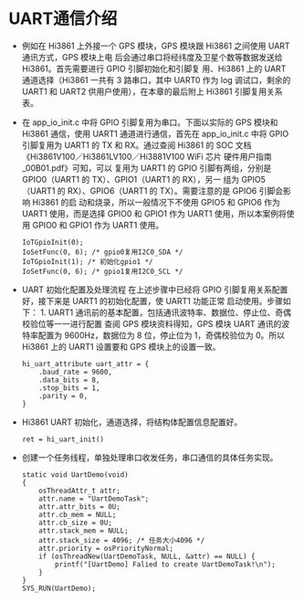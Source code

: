 # UART通信介绍
-   例如在 Hi3861 上外接一个 GPS 模块，GPS 模块跟 Hi3861 之间使用 UART 通讯方式，GPS 模块上电 后会通过串口将经纬度及卫星个数等数据发送给 Hi3861。首先需要进行 GPIO 引脚初始化和引脚复 用、Hi3861 上的 UART 通道选择（Hi3861 一共有 3 路串口，其中 UART0 作为 log 调试口，剩余的 UART1 和 UART2 供用户使用），在本章的最后附上 Hi3861 引脚复用关系表。
-   在 app_io_init.c 中将 GPIO 引脚复用为串口。下面以实际的 GPS 模块和 Hi3861 通信，使用 UART1 通道进行通信，首先在 app_io_init.c 中将 GPIO 引脚复用为 UART1 的 TX 和 RX。通过查阅 Hi3861 的 SOC 文档《Hi3861V100／Hi3861LV100／Hi3881V100 WiFi 芯片 硬件用户指南_00B01.pdf》可知，可以 复用为 UART1 的 GPIO 引脚有两组，分别是 GPIO0（UART1 的 TX）、GPIO1（UART1 的 RX），另一 组为 GPIO5（UART1 的 RX）、GPIO6（UART1 的 TX）。需要注意的是 GPIO6 引脚会影响 Hi3861 的启 动和烧录，所以一般情况下不使用 GPIO5 和 GPIO6 作为 UART1 使用，而是选择 GPIO0 和 GPIO1 作为 UART1 使用，所以本案例将使用 GPIO0 和 GPIO1 作为 UART1 使用。
    ```
    IoTGpioInit(0); 
    IoSetFunc(0, 6); /* gpio0复用I2C0_SDA */
    IoTGpioInit(1); /* 初始化gpio1 */
    IoSetFunc(0, 6); /* gpio1复用I2C0_SCL */
    ```

-   UART 初始化配置及处理流程 在上述步骤中已经将 GPIO 引脚复用关系配置好，接下来是 UART1 的初始化配置，使 UART1 功能正常 启动使用。步骤如下： 1. UART1 通讯前的基本配置，包括通讯波特率、数据位、停止位、奇偶校验位等一一进行配置 查阅 GPS 模块资料得知，GPS 模块 UART 通讯的波特率配置为 9600Hz，数据位为 8 位，停止位为 1，奇偶校验位为 0。所以 Hi3861 上的 UART1 设置要和 GPS 模块上的设置一致。 
    ```
    hi_uart_attribute uart_attr = {
        .baud_rate = 9600,
        .data_bits = 8,
        .stop_bits = 1,
        .parity = 0,
    }
    ```

-   Hi3861 UART 初始化，通道选择，将结构体配置信息配置好。
    ```
    ret = hi_uart_init()
    ```

-   创建一个任务线程，单独处理串口收发任务，串口通信的具体任务实现。
    ```
    static void UartDemo(void)
    {
        osThreadAttr_t attr;
        attr.name = "UartDemoTask";
        attr.attr_bits = 0U;
        attr.cb_mem = NULL;
        attr.cb_size = 0U;
        attr.stack_mem = NULL;
        attr.stack_size = 4096; /* 任务大小4096 */
        attr.priority = osPriorityNormal;
        if (osThreadNew(UartDemoTask, NULL, &attr) == NULL) {
            printf("[UartDemo] Falied to create UartDemoTask!\n");
        }
    }
    SYS_RUN(UartDemo);
    ```
